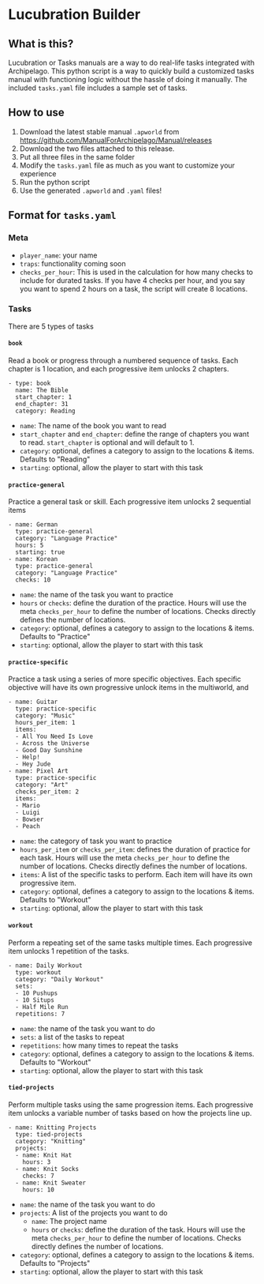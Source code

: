# Lucubration Builder

## What is this?

Lucubration or Tasks manuals are a way to do real-life tasks integrated with Archipelago. This python script is a way to quickly build a customized tasks manual with functioning logic without the hassle of doing it manually. The included `tasks.yaml` file includes a sample set of tasks.

## How to use

1. Download the latest stable manual `.apworld` from https://github.com/ManualForArchipelago/Manual/releases
2. Download the two files attached to this release.
3. Put all three files in the same folder
4. Modify the `tasks.yaml` file as much as you want to customize your experience
5. Run the python script
6. Use the generated `.apworld` and `.yaml` files!

## Format for `tasks.yaml`

### Meta

- `player_name`: your name
- `traps`: functionality coming soon
- `checks_per_hour`: This is used in the calculation for how many checks to include for durated tasks. If you have 4 checks per hour, and you say you want to spend 2 hours on a task, the script will create 8 locations. 

### Tasks

There are 5 types of tasks

#### `book`

Read a book or progress through a numbered sequence of tasks. Each chapter is 1 location, and each progressive item unlocks 2 chapters.

```
- type: book
  name: The Bible
  start_chapter: 1
  end_chapter: 31
  category: Reading
```

- `name`: The name of the book you want to read
- `start_chapter` and `end_chapter`: define the range of chapters you want to read. `start_chapter` is optional and will default to 1.
- `category`: optional, defines a category to assign to the locations & items. Defaults to "Reading"
- `starting`: optional, allow the player to start with this task

#### `practice-general`

Practice a general task or skill. Each progressive item unlocks 2 sequential items

```
- name: German
  type: practice-general
  category: "Language Practice"
  hours: 5
  starting: true
- name: Korean
  type: practice-general
  category: "Language Practice"
  checks: 10
```

- `name`: the name of the task you want to practice
- `hours` or `checks`: define the duration of the practice. Hours will use the meta `checks_per_hour` to define the number of locations. Checks directly defines the number of locations.
- `category`: optional, defines a category to assign to the locations & items. Defaults to "Practice"
- `starting`: optional, allow the player to start with this task

#### `practice-specific`

Practice a task using a series of more specific objectives. Each specific objective will have its own progressive unlock items in the multiworld, and 

```
- name: Guitar
  type: practice-specific
  category: "Music"
  hours_per_item: 1
  items:
  - All You Need Is Love
  - Across the Universe
  - Good Day Sunshine
  - Help!
  - Hey Jude
- name: Pixel Art
  type: practice-specific
  category: "Art"
  checks_per_item: 2
  items:
  - Mario
  - Luigi
  - Bowser
  - Peach
```

- `name`: the category of task you want to practice
- `hours_per_item` or `checks_per_item`: defines the duration of practice for each task. Hours will use the meta `checks_per_hour` to define the number of locations. Checks directly defines the number of locations. 
- `items`: A list of the specific tasks to perform. Each item will have its own progressive item.
- `category`: optional, defines a category to assign to the locations & items. Defaults to "Workout"
- `starting`: optional, allow the player to start with this task

#### `workout`

Perform a repeating set of the same tasks multiple times. Each progressive item unlocks 1 repetition of the tasks. 

```
- name: Daily Workout
  type: workout
  category: "Daily Workout"
  sets:
  - 10 Pushups
  - 10 Situps
  - Half Mile Run
  repetitions: 7
```

- `name`: the name of the task you want to do
- `sets`: a list of the tasks to repeat
- `repetitions`: how many times to repeat the tasks
- `category`: optional, defines a category to assign to the locations & items. Defaults to "Workout"
- `starting`: optional, allow the player to start with this task

#### `tied-projects`

Perform multiple tasks using the same progression items. Each progressive item unlocks a variable number of tasks based on how the projects line up.

```
- name: Knitting Projects
  type: tied-projects
  category: "Knitting"
  projects:
  - name: Knit Hat
    hours: 3
  - name: Knit Socks
    checks: 7
  - name: Knit Sweater
    hours: 10
```

- `name`: the name of the task you want to do
- `projects`: A list of the projects you want to do
  - `name`: The project name
  - `hours` or `checks`: define the duration of the task. Hours will use the meta `checks_per_hour` to define the number of locations. Checks directly defines the number of locations.
- `category`: optional, defines a category to assign to the locations & items. Defaults to "Projects"
- `starting`: optional, allow the player to start with this task
